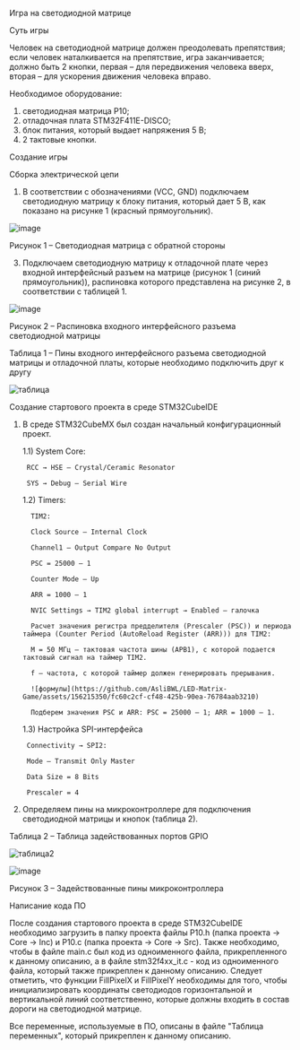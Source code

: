 Игра на светодиодной матрице

Суть игры

Человек на светодиодной матрице должен преодолевать препятствия; если человек наталкивается на препятствие, игра заканчивается; должно быть 2 кнопки, первая – для передвижения человека вверх, вторая – для ускорения движения человека вправо. 

Необходимое оборудование:

1) светодиодная матрица P10;
2) отладочная плата STM32F411E-DISCO;
3) блок питания, который выдает напряжения 5 В;
4) 2 тактовые кнопки.

Создание игры

Сборка электрической цепи

1) В соответствии с обозначениями (VCC, GND) подключаем светодиодную матрицу к блоку питания, который дает 5 В, как показано на рисунке 1 (красный прямоугольник).

![image](https://github.com/AsliBWL/LED-Matrix-Game/assets/156215350/3d7f160b-0ab5-40e6-bb18-6504897b8d05)

Рисунок 1 – Светодиодная матрица с обратной стороны

3) Подключаем светодиодную матрицу к отладочной плате через входной интерфейсный разъем на матрице (рисунок 1 (синий прямоугольник)), распиновка которого представлена на рисунке 2, в соответствии с таблицей 1.

![image](https://github.com/AsliBWL/LED-Matrix-Game/assets/156215350/f87ee1a3-e640-4df9-8d3a-6fc543b4dd05)

Рисунок 2 – Распиновка входного интерфейсного разъема светодиодной матрицы

Таблица 1 – Пины входного интерфейсного разъема светодиодной матрицы и отладочной платы, которые необходимо подключить друг к другу

![таблица](https://github.com/AsliBWL/LED-Matrix-Game/assets/156215350/358de69a-895f-420e-bfa3-329d6e95339e)

Создание стартового проекта в среде STM32CubeIDE

1) В среде STM32CubeMX был создан начальный конфигурационный проект.

   1.1) System Core:
   
        RCC → HSE – Crystal/Ceramic Resonator
   
        SYS → Debug – Serial Wire
   
   1.2)	Timers:
   
         TIM2:
   
         Clock Source – Internal Clock
   
         Channel1 – Output Compare No Output
   
         PSC = 25000 – 1
   
         Counter Mode – Up
   
         ARR = 1000 – 1
   
         NVIC Settings → TIM2 global interrupt → Enabled – галочка
   
         Расчет значения регистра предделителя (Prescaler (PSC)) и периода таймера (Counter Period (AutoReload Register (ARR))) для TIM2:
   
         M = 50 МГц – тактовая частота шины (APB1), с которой подается тактовый сигнал на таймер TIM2.
   
         f – частота, с которой таймер должен генерировать прерывания.

         ![формулы](https://github.com/AsliBWL/LED-Matrix-Game/assets/156215350/fc60c2cf-cf48-425b-90ea-76784aab3210)

         Подберем значения PSC и ARR: PSC = 25000 – 1; ARR = 1000 – 1.
   
   1.3) Настройка SPI-интерфейса
   
        Connectivity → SPI2:
   
        Mode – Transmit Only Master
   
        Data Size = 8 Bits
   
        Prescaler = 4

2) Определяем пины на микроконтроллере для подключения светодиодной матрицы и кнопок (таблица 2).

Таблица 2 – Таблица задействованных портов GPIO 

![таблица2](https://github.com/AsliBWL/LED-Matrix-Game/assets/156215350/f237d90b-425a-4e54-a56e-dbbf152999b1)

![image](https://github.com/AsliBWL/LED-Matrix-Game/assets/156215350/a792677a-ffcf-4106-8188-f67d297996ca)

Рисунок 3 – Задействованные пины микроконтроллера

Написание кода ПО

После создания стартового проекта в среде STM32CubeIDE необходимо загрузить в папку проекта файлы P10.h (папка проекта -> Core -> Inc) и P10.c (папка проекта -> Core -> Src). Также необходимо, чтобы в файле main.c был код из одноименного файла, прикрепленного к данному описанию, а в файле stm32f4xx_it.c - код из одноименного файла, который также прикреплен к данному описанию. Следует отметить, что функции FillPixelX и FillPixelY необходимы для того, чтобы инициализировать координаты светодиодов горизонтальной и вертикальной линий соответственно, которые должны входить в состав дороги на светодиодной матрице.

Все переменные, используемые в ПО, описаны в файле "Таблица переменных", который прикреплен к данному описанию.
